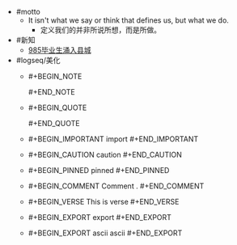 - #motto
	- It isn't what we say or think that defines us, but what we do.
		- 定义我们的并非所说所想，而是所做。
- #新知
	- [985毕业生涌入县城](http://news.hbtv.com.cn/p/2274042.html)
- #logseq/美化
	- #+BEGIN_NOTE
	  
	  #+END_NOTE
	- #+BEGIN_QUOTE
	  
	  #+END_QUOTE
	- #+BEGIN_IMPORTANT
	  import
	  #+END_IMPORTANT
	- #+BEGIN_CAUTION
	  caution
	  #+END_CAUTION
	- #+BEGIN_PINNED
	  pinned
	  #+END_PINNED
	- #+BEGIN_COMMENT
	  Comment .
	  #+END_COMMENT
	- #+BEGIN_VERSE
	  This is verse
	  #+END_VERSE
	- #+BEGIN_EXPORT
	  export
	  #+END_EXPORT
	- #+BEGIN_EXPORT ascii
	  ascii
	  #+END_EXPORT
